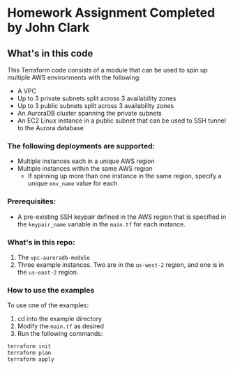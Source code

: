 # Homework Assignment Completed by John Clark

## What's in this code
This Terraform code consists of a module that can be used to spin up multiple AWS environments with the following:
   - A VPC
   - Up to 3 private subnets split across 3 availability zones
   - Up to 3 public subnets split across 3 availability zones
   - An AuroraDB cluster spanning the private subnets
   - An EC2 Linux instance in a public subnet that can
     be used to SSH tunnel to the Aurora database

### The following deployments are supported:
 - Multiple instances each in a unique AWS region
 - Multiple instances within the same AWS region
   - If spinning up more than one instance in the same region, specify a unique `env_name` value for each


### Prerequisites:
 - A pre-existing SSH keypair defined in the AWS region that is specified in the `keypair_name` variable in the `main.tf` for each instance.

### What's in this repo:
1. The `vpc-auroradb-module`
2. Three example instances. Two are in the `us-west-2` region, and one is in the `us-east-2` region.

### How to use the examples
To use one of the examples:
1. cd into the example directory
2. Modify the `main.tf` as desired
3. Run the following commands:
```bash
terraform init
terraform plan
terraform apply
```